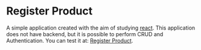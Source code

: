 ﻿<h1>Register Product</h1>
<span>A simple application created with the aim of studying <a href="https://react.dev/">react</a>. This application does not have backend, but it is possible to perform CRUD and Authentication. You can test it at: <a href='http://coderunning.tech/register-product'>Register Product</a>.<span>
